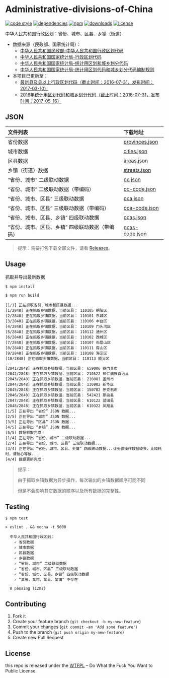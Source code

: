 # Administrative-divisions-of-China

[![code style](https://img.shields.io/badge/code%20style-standard-brightgreen.svg)](http://standardjs.com/)
[![dependencies](https://david-dm.org/modood/Administrative-divisions-of-China.svg)](https://david-dm.org/modood/Administrative-divisions-of-China)
[![npm](https://img.shields.io/npm/v/china-division.svg)](https://www.npmjs.com/package/china-division)
[![downloads](https://img.shields.io/npm/dt/china-division.svg)](https://www.npmjs.com/package/china-division)
[![license](https://img.shields.io/badge/license-WTFPL%20--%20Do%20What%20the%20Fuck%20You%20Want%20to%20Public%20License-green.svg)](https://raw.githubusercontent.com/modood/Administrative-divisions-of-China/master/LICENSE)

中华人民共和国行政区划：省份、城市、区县、乡镇（街道）

*   数据来源（民政部、国家统计局）：
    * [中华人民共和国民政部-中华人民共和国行政区划代码](http://www.mca.gov.cn/article/sj/tjbz/a/)
    * [中华人民共和国国家统计局-行政区划代码](http://www.stats.gov.cn/tjsj/tjbz/xzqhdm/)
    * [中华人民共和国国家统计局-统计用区划和城乡划分代码](http://www.stats.gov.cn/tjsj/tjbz/tjyqhdmhcxhfdm/)
    * [中华人民共和国国家统计局-统计用区划代码和城乡划分代码编制规则](http://www.stats.gov.cn/tjsj/tjbz/200911/t20091125_8667.html)
*   本项目已更新至：
    * [最新县及县以上行政区划代码（截止时间：2016-07-31，发布时间：2017-03-10）](http://www.stats.gov.cn/tjsj/tjbz/xzqhdm/201703/t20170310_1471429.html)
    * [2016年统计用区划代码和城乡划分代码（截止时间：2016-07-31，发布时间：2017-05-16）](http://www.stats.gov.cn/tjsj/tjbz/tjyqhdmhcxhfdm/2016/index.html)

## JSON

| 文件列表                                     | 下载地址       |
|:---------------------------------------------|:---------------|
| 省份数据                                        | [provinces.json](https://github.com/modood/Administrative-divisions-of-China/blob/master/dist/provinces.json) |
| 城市数据                                        | [cities.json](https://github.com/modood/Administrative-divisions-of-China/blob/master/dist/cities.json) |
| 区县数据                                        | [areas.json](https://github.com/modood/Administrative-divisions-of-China/blob/master/dist/areas.json) |
| 乡镇（街道）数据                                | [streets.json](https://github.com/modood/Administrative-divisions-of-China/blob/master/dist/streets.json) |
| “省份、城市” 二级联动数据                       | [pc.json](https://github.com/modood/Administrative-divisions-of-China/blob/master/dist/pc.json) |
| “省份、城市” 二级联动数据（带编码）             | [pc-code.json](https://github.com/modood/Administrative-divisions-of-China/blob/master/dist/pc-code.json) |
| “省份、城市、区县” 三级联动数据                 | [pca.json](https://github.com/modood/Administrative-divisions-of-China/blob/master/dist/pca.json) |
| “省份、城市、区县” 三级联动数据（带编码）       | [pca-code.json](https://github.com/modood/Administrative-divisions-of-China/blob/master/dist/pca-code.json) |
| “省份、城市、区县、乡镇” 四级联动数据           | [pcas.json](https://github.com/modood/Administrative-divisions-of-China/blob/master/dist/pcas.json) |
| “省份、城市、区县、乡镇” 四级联动数据（带编码） | [pcas-code.json](https://github.com/modood/Administrative-divisions-of-China/blob/master/dist/pcas-code.json) |

> 提示：需要打包下载全部文件，请看 [Releases](https://github.com/modood/Administrative-divisions-of-China/releases)。

## Usage

抓取并导出最新数据

```
$ npm install

$ npm run build
```
```
[1/1] 正在抓取省份、城市和区县数据...
[1/2848] 正在抓取乡镇数据，当前区县： 110105 朝阳区
[2/2848] 正在抓取乡镇数据，当前区县： 110101 东城区
[3/2848] 正在抓取乡镇数据，当前区县： 110106 丰台区
[4/2848] 正在抓取乡镇数据，当前区县： 110109 门头沟区
[5/2848] 正在抓取乡镇数据，当前区县： 110112 通州区
[6/2848] 正在抓取乡镇数据，当前区县： 110102 西城区
[7/2848] 正在抓取乡镇数据，当前区县： 110107 石景山区
[8/2848] 正在抓取乡镇数据，当前区县： 110111 房山区
[9/2848] 正在抓取乡镇数据，当前区县： 110108 海淀区
[10/2848] 正在抓取乡镇数据，当前区县： 110113 顺义区
...
[2841/2848] 正在抓取乡镇数据，当前区县： 659006 铁门关市
[2842/2848] 正在抓取乡镇数据，当前区县： 210522 桓仁满族自治县
[2843/2848] 正在抓取乡镇数据，当前区县： 210881 盖州市
[2844/2848] 正在抓取乡镇数据，当前区县： 130902 新华区
[2845/2848] 正在抓取乡镇数据，当前区县： 150782 牙克石市
[2846/2848] 正在抓取乡镇数据，当前区县： 542421 那曲县
[2847/2848] 正在抓取乡镇数据，当前区县： 610122 蓝田县
[2848/2848] 正在抓取乡镇数据，当前区县： 610322 凤翔县
[1/5] 正在导出 “省份” JSON 数据...
[2/5] 正在导出 “城市” JSON 数据...
[3/5] 正在导出 “区县” JSON 数据...
[4/5] 正在导出 “乡镇” JSON 数据...
[5/5] 数据抓取完成！
[1/4] 正在导出 “省份、城市” 二级联动数据...
[2/4] 正在导出 “省份、城市、区县” 三级联动数据...
[3/4] 正在导出 “省份、城市、区县、乡镇” 四级联动数据...该步骤操作数据较多，比较耗时，请耐心等候...
[4/4] 数据更新完成！
```

>  提示：
>
>  由于抓取乡镇数据为异步操作，每次输出的乡镇数据顺序可能不同
>
>  但是不会影响其它数据的顺序以及所有数据的完整性。

## Testing

```
$ npm test

> eslint . && mocha -t 5000

  中华人民共和国行政区划：
    ✓ 省份数据
    ✓ 城市数据
    ✓ 区县数据
    ✓ 乡镇数据
    ✓ “省份、城市” 二级联动数据
    ✓ “省份、城市、区县” 三级联动数据
    ✓ “省份、城市、区县、乡镇” 四级联动数据
    ✓ “某省、某市、某县、某镇” 不存在

  8 passing (12ms)
```

## Contributing

1. Fork it
2. Create your feature branch (`git checkout -b my-new-feature`)
3. Commit your changes (`git commit -am 'Add some feature'`)
4. Push to the branch (`git push origin my-new-feature`)
5. Create new Pull Request

## License

this repo is released under the [WTFPL](http://www.wtfpl.net/) – Do What the Fuck You Want to Public License.
